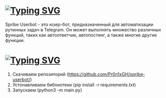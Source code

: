 # <a href="https://git.io/typing-svg"><img src="https://readme-typing-svg.herokuapp.com?font=Fira+Code&weight=700&size=24&pause=1000&color=257CBCF7&width=435&lines=SPRIBE+USERBOT" alt="Typing SVG" /></a>
Spribe Userbot - это юзер-бот, предназначенный для автоматизации рутинных задач в Telegram. Он может выполнять множество различных функций, таких как автоответчик, автопостинг, а также многие другие функции.
# <a href="https://git.io/typing-svg"><img src="https://readme-typing-svg.herokuapp.com?font=Fira+Code&weight=700&size=24&pause=1000&color=00F789&width=435&lines=Installation" alt="Typing SVG" /></a>
1. Скачиваем репозиторий (https://github.com/Pr0n1xGH/spribe-userbot/)
2. Устонавливаем библиотеки (pip install -r requirements.txt)
3. Запускаем (python3 -m main.py)
